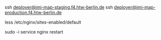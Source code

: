 
ssh deployer@imi-map-staging.f4.htw-berlin.de
ssh deployer@imi-map-production.f4.htw-berlin.de

less /etc/nginx/sites-enabled/default

sudo -i
service nginx restart
